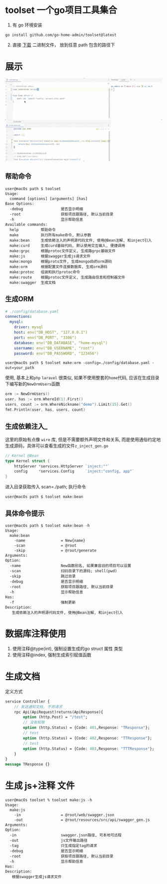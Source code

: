 # toolset 一个go项目工具集合

1. 有 go 环境安装
````shell
go install github.com/go-home-admin/toolset@latest
````

2. 直接 [下载](``https://github.com/go-home-admin/toolset/releases``) 二进制文件， 放到任意 path 包含的路径下

# 展示
![image](https://github.com/go-home-admin/toolset/blob/main/show.gif)


## 帮助命令
````shell
user@macOs path $ toolset
Usage:
  command [options] [arguments] [has]
Base Options:
  -debug                 是否显示明细
  -root                  获取项目跟路径, 默认当前目录
  -h                     显示帮助信息
Available commands:
  help          帮助命令
  make          执行所有make命令, 默认参数
  make:bean     生成依赖注入的声明源代码文件, 使用@Bean注解, 和inject引入
  make:curd     生成curd基础代码, 默认使用交互输入, 便捷调用 
  make:grpc     根据protoc文件定义, 生成路grpc基础文件
  make:js       根据swagger生成js请求文件
  make:mongo    根据proto文件, 生成mongodb的orm源码
  make:orm      根据配置文件连接数据库, 生成orm源码
  make:protoc   组装和执行protoc命令
  make:route    根据protoc文件定义, 生成路由信息和控制器文件
  make:swagger  生成文档
````

## 生成ORM
````yaml
# ./config/database.yaml
connections:
  mysql:
    driver: mysql
    host: env("DB_HOST", "127.0.0.1")
    port: env("DB_PORT", "3306")
    database: env("DB_DATABASE", "home-mysql")
    username: env("DB_USERNAME", "root")
    password: env("DB_PASSWORD", "123456")
````
````shell
user@macOs path $ toolset make:orm -config=./config/database.yaml -out=your_path
````
使用, 基本上和`php` `laravel` 很类似, 如果不使用整套的`home`代码, 应该在生成目录下编写新的`NewOrmUsers`函数
````go
orm := NewOrmUsers()
user, has := orm.WhereId(1).First()
users, count := orm.WhereNickname("demo").Limit(15).Get()
fmt.Println(user, has, users, count)
````


## 生成依赖注入_
这里的原始有点像 `wire` 库, 但是不需要额外声明文件和关系, 而是使用通俗约定地生成源码，具体可以查看生成的文件`z_inject_gen.go`
````go
// Kernel @Bean
type Kernel struct {
	httpServer *services.HttpServer `inject:""`
	config     *services.Config     `inject:"config, app"`
}
````
进入目录获取传入 scan=./path; 执行命令
````shell
user@macOs path $ toolset make:bean
````

## 具体命令提示

````shell
user@macOs path $ toolset make:bean -h
Usage:
  make:bean
    -name                = New{name}
    -scan                = @root
    -skip                = @root/generate
Arguments:
Option:
  -name                  New函数别名, 如果兼容旧的项目可以设置
  -scan                  扫码目录下的源码; shell(pwd)
  -skip                  跳过目录
  -debug                 是否显示明细
  -root                  获取项目跟路径, 默认当前目录
  -h                     显示帮助信息
Has:
  -f                     强制更新
Description:
   生成依赖注入的声明源代码文件, 使用@Bean注解, 和inject引入
````


# 数据库注释使用 
1. 使用注释@type(int), 强制设置生成的go struct 属性 类型
2. 使用注释@index, 强制生成索引赋值函数


# 生成文档
定义方式
````protobuf
service Controller {
    // 发送通知文档, 不用请求
    rpc Api(ApiRequest)returns(ApiResponse){
        option (http.Post) = "/test";
        // 没有权限
        option (http.Status) = {Code: 401,Response: "TResponse"};
        // test
        option (http.Status) = {Code: 402,Response: "TTResponse"};
        // test
        option (http.Status) = {Code: 403,Response: "TTTResponse"};
    }
}
message TResponse {}
````

# 生成 js+注释 文件
````shell
user@macOs toolset % toolset make:js -h  
Usage:
  make:js
    -in                  = @root/web/swagger.json
    -out                 = @root/resources/src/api/swagger_gen.js
Arguments:
Option:
  -in                    swagger.json路径, 可本地可远程
  -out                   js文件输出路径
  -tag                   只生成指定tag的请求
  -debug                 是否显示明细
  -root                  获取项目跟路径, 默认当前目录
  -h                     显示帮助信息
Has:
Description:
   根据swagger生成js请求文件
````